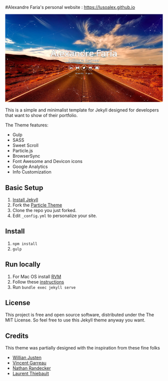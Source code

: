#Alexandre Faria's personal website : https://lusoalex.github.io


![](./doc/screenshot.png)

This is a simple and minimalist template for Jekyll designed for developers that want to show of their portfolio.

The Theme features:

- Gulp
- SASS
- Sweet Scroll
- Particle.js
- BrowserSync
- Font Awesome and Devicon icons
- Google Analytics
- Info Customization

## Basic Setup

1. [Install Jekyll](http://jekyllrb.com)
2. Fork the [Particle Theme](https://github.com/nrandecker/particle/fork)
3. Clone the repo you just forked.
4. Edit `_config.yml` to personalize your site.

## Install
1. `npm install`
2. `gulp`

## Run locally
1. For Mac OS install [RVM](https://usabilityetc.com/articles/ruby-on-mac-os-x-with-rvm/)
2. Follow these [instructions](https://help.github.com/en/articles/setting-up-your-github-pages-site-locally-with-jekyll)
3. Run `bundle exec jekyll serve`

## License

This project is free and open source software, distributed under the The MIT License. So feel free to use this Jekyll theme anyway you want.

## Credits

This theme was partially designed with the inspiration from these fine folks
- [Willian Justen](https://github.com/willianjusten/will-jekyll-template)
- [Vincent Garreau](https://github.com/VincentGarreau/particles.js/)
- [Nathan Randecker](https://github.com/nrandecker/particle)
- [Laurent Thiebault](https://github.com/lauthieb/lauthieb.github.io)
